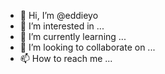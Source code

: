 - 👋 Hi, I’m @eddieyo
- 👀 I’m interested in ...
- 🌱 I’m currently learning ...
- 💞️ I’m looking to collaborate on ...
- 📫 How to reach me ...

<!---
eddieyo/eddieyo is a ✨ special ✨ repository because its `README.md` (this file) appears on your GitHub profile.
You can click the Preview link to take a look at your changes.
--->
